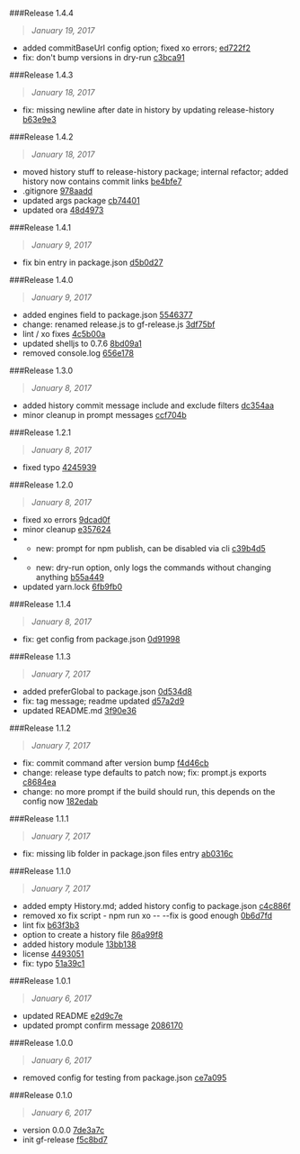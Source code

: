 

###Release 1.4.4
>*January 19, 2017*

 * added commitBaseUrl config option; fixed xo errors; [ed722f2](https://github.com/stbaer/gf-release/commit/ed722f2538a94cc97b0c0285dce523e4916e5c12)
 * fix: don't bump versions in dry-run [c3bca91](https://github.com/stbaer/gf-release/commit/c3bca91afac8164daa0786ee73a5b9217e4dff44)



###Release 1.4.3
>*January 18, 2017*

 * fix: missing newline after date in history by updating release-history [b63e9e3](git@github.com:stbaer/gf-release.git/b63e9e38d454d59eba5858b3195ecc14e229fcea)



###Release 1.4.2
>*January 18, 2017*

 * moved history stuff to release-history package; internal refactor; added history now contains commit links [be4bfe7](https://github.com/stbaer/gf-release/commit/be4bfe75f6a4e2689f2e0e087904d0cfc8b28835)
 * .gitignore [978aadd](https://github.com/stbaer/gf-release/commit/978aaddbe5df4c5bc35d3efb9d4cbbe75af59c80)
 * updated args package [cb74401](https://github.com/stbaer/gf-release/commit/cb744016da4dfc60009f3cbf61facba85bc2476f)
 * updated ora [48d4973](https://github.com/stbaer/gf-release/commit/48d4973ff00876795e10e58f404c7eea609ab236)

###Release 1.4.1
>*January 9, 2017*

 * fix bin entry in package.json [d5b0d27](https://github.com/stbaer/gf-release/commit/d5b0d279b5093bbb9c33f1343d20c58ca1490e6c)

###Release 1.4.0
>*January 9, 2017*

 * added engines field to package.json [5546377](https://github.com/stbaer/gf-release/commit/5546377403474054ecaa0fd2a8c0aea6eb323351)
 * change: renamed release.js to gf-release.js [3df75bf](https://github.com/stbaer/gf-release/commit/3df75bfd72652438ec32754696866db181f67707)
 * lint / xo fixes [4c5b00a](https://github.com/stbaer/gf-release/commit/4c5b00a1f4701af156a79e1872ae81d53bfa48f2)
 * updated shelljs to 0.7.6 [8bd09a1](https://github.com/stbaer/gf-release/commit/8bd09a1e17a14ff8cebd08d19724af6b3028420b)
 * removed console.log [656e178](https://github.com/stbaer/gf-release/commit/656e17852dd536ec7868f70c2f5ea74ea604f2c2)

###Release 1.3.0
>*January 8, 2017*

 * added history commit message include and exclude filters [dc354aa](https://github.com/stbaer/gf-release/commit/dc354aad2bfc6cc0d5e601eb2abf3efc982992d2)
 * minor cleanup in prompt messages [ccf704b](https://github.com/stbaer/gf-release/commit/ccf704bf538b31d96b22cf625d604f9074f4a1e5)

###Release 1.2.1
>*January 8, 2017*

 * fixed typo [4245939](https://github.com/stbaer/gf-release/commit/4245939e60b7454d87a83a364c33fdc8ce54c307)

###Release 1.2.0
>*January 8, 2017*

 * fixed xo errors [9dcad0f](https://github.com/stbaer/gf-release/commit/9dcad0f7f79ce506848994cfdb14aeb61f2535ed)
 * minor cleanup [e357624](https://github.com/stbaer/gf-release/commit/e3576242b0ca89dc89e44a014018eb37a8895a19)
 * - new: prompt for npm publish, can be disabled via cli [c39b4d5](https://github.com/stbaer/gf-release/commit/c39b4d56a5dc4929ea91ba3278ed54d21f65b9b1)
 * - new: dry-run option, only logs the commands without changing anything [b55a449](https://github.com/stbaer/gf-release/commit/b55a449448cdf5aca5bcc02544f7eab43f6f764b)
 * updated yarn.lock [6fb9fb0](https://github.com/stbaer/gf-release/commit/6fb9fb00bb1827f77b5757cca65d8a2f1f4d1a4b)

###Release 1.1.4
>*January 8, 2017*

 * fix: get config from package.json [0d91998](https://github.com/stbaer/gf-release/commit/0d91998131c53417e39561c7d0394cfc262df99e)

###Release 1.1.3
>*January 7, 2017*

 * added preferGlobal to package.json [0d534d8](https://github.com/stbaer/gf-release/commit/0d534d8390513d4cb90752b86f3e6141e1fe809e)
 * fix: tag message; readme updated [d57a2d9](https://github.com/stbaer/gf-release/commit/d57a2d9922e5e930d4bb9310b7da4f64dc209b8e)
 * updated README.md [3f90e36](https://github.com/stbaer/gf-release/commit/3f90e36827e4dd6f554d2e2ca9ca195e628aec78)

###Release 1.1.2
>*January 7, 2017*

 * fix: commit command after version bump [f4d46cb](https://github.com/stbaer/gf-release/commit/f4d46cb5e2723d788999c1383e5aecdf2103744b)
 * change: release type defaults to patch now; fix: prompt.js exports [c8684ea](https://github.com/stbaer/gf-release/commit/c8684eae21e6dd886f0e3be92b31962f90b8657f)
 * change: no more prompt if the build should run, this depends on the config now [182edab](https://github.com/stbaer/gf-release/commit/182edabf50a1d806ff94c4725d27ffab3208a35a)

###Release 1.1.1
>*January 7, 2017*

 * fix: missing lib folder in package.json files entry [ab0316c](https://github.com/stbaer/gf-release/commit/ab0316c17f16c23c229f1ab3bd8bd3c58597b7b1)

###Release 1.1.0
>*January 7, 2017*

 * added empty History.md; added history config to package.json [c4c886f](https://github.com/stbaer/gf-release/commit/c4c886feb5a54833046ebfb30a98670b55537e95)
 * removed xo fix script - npm run xo -- --fix is good enough [0b6d7fd](https://github.com/stbaer/gf-release/commit/0b6d7fd9b1e2bf9482a9b3fbf6fce49934891222)
 * lint fix [b63f3b3](https://github.com/stbaer/gf-release/commit/b63f3b3740acceae36fd5975bbf230f2aa633a44)
 * option to create a history file [86a99f8](https://github.com/stbaer/gf-release/commit/86a99f81d7a598b16e707230ea985ea2cc2780fa)
 * added history module [13bb138](https://github.com/stbaer/gf-release/commit/13bb138e244eacac52650fef5f33dd927274f527)
 * license [4493051](https://github.com/stbaer/gf-release/commit/4493051b6789076faa1eb32781f489515400a8e3)
 * fix: typo [51a39c1](https://github.com/stbaer/gf-release/commit/51a39c1ac642b6bac3e9cab51f0e862bdd15d6d6)

###Release 1.0.1
>*January 6, 2017*

 * updated README [e2d9c7e](https://github.com/stbaer/gf-release/commit/e2d9c7eedab33ad4d3bacae91c7547ca0a5bd493)
 * updated prompt confirm message [2086170](https://github.com/stbaer/gf-release/commit/2086170fb241ad424fa70583b70f0f3f90eaa057)

###Release 1.0.0
>*January 6, 2017*

 * removed config for testing from package.json [ce7a095](https://github.com/stbaer/gf-release/commit/ce7a095cf39330d449e877c6ec4ce4ee13cdd28c)

###Release 0.1.0
>*January 6, 2017*

 * version 0.0.0 [7de3a7c](https://github.com/stbaer/gf-release/commit/7de3a7c23cf2c4f2d4b7e35e537619bb00d19567)
 * init gf-release [f5c8bd7](https://github.com/stbaer/gf-release/commit/f5c8bd7e328dacc064a82f93697824a3698eac20)
